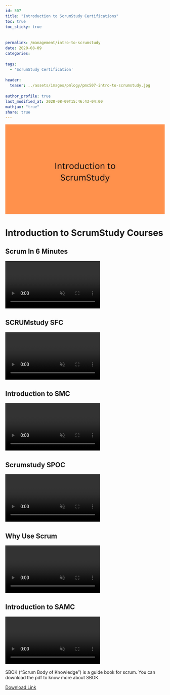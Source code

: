 ```yaml
---
id: 507
title: "Introduction to ScrumStudy Certifications"
toc: true
toc_sticky: true


permalink: /management/intro-to-scrumstudy
date: 2020-08-09
categories:

tags: 
  - 'ScrumStudy Certification'

header:
  teaser: ../assets/images/pmlogy/pmc507-intro-to-scrumstudy.jpg

author_profile: true
last_modified_at: 2020-08-09T15:46:43-04:00
mathjax: "true"
share: true
---
```


![Intro To Scrumstudy](../assets/images/pmlogy/pmc507-intro-to-scrumstudy.jpg)

# Introduction to ScrumStudy Courses

## Scrum In 6 Minutes
<video muted autoplay controls>
    <source src="https://www.vmedu.com/partnersv2/marketing-collateral/Videos/Scrum/Scrum_In_6_Minutes.mp4" type="video/mp4">Scrum In 6 Minutes
</video>

## SCRUMstudy SFC
<video muted autoplay controls>
    <source src="https://www.vmedu.com/partnersv2/marketing-collateral/Videos/Scrum/SCRUMstudy_SFC.mp4" type="video/mp4">SCRUMstudy SFC
</video>


## Introduction to SMC
<video muted autoplay controls>
    <source src="https://www.vmedu.com/partnersv2/marketing-collateral/Videos/Scrum/Scrumstudy_SMC.mp4" type="video/mp4">Introduction to SMC
</video>



## Scrumstudy SPOC
<video muted autoplay controls>
    <source src="https://www.vmedu.com/partnersv2/marketing-collateral/Videos/Scrum/Scrumstudy_SPOC.mp4" type="video/mp4">Scrumstudy SPOC
</video>


## Why Use Scrum
<video muted autoplay controls>
    <source src="https://www.vmedu.com/partnersv2/marketing-collateral/Videos/Scrum/Why_use_Scrum.mp4" type="video/mp4"> Why Use Scrum
</video>


## Introduction to SAMC
<video muted autoplay controls>
    <source src="https://www.vmedu.com/partnersv2/marketing-collateral/Videos/Scrum/SCRUMstudy_AEC.mp4" type="video/mp4">Introduction to SAMC
</video>




SBOK (“Scrum Body of Knowledge”) is a guide book for scrum. You can download the pdf to know more about SBOK.

[Download Link](../assets/images/pmlogy/sbok-intro.pdf)
